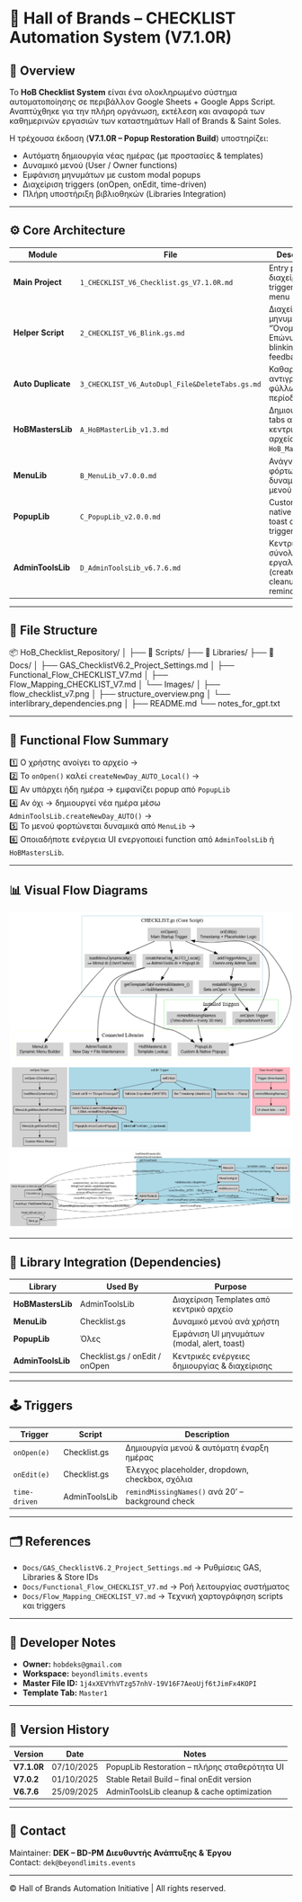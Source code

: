 # 🧩 Hall of Brands – CHECKLIST Automation System (V7.1.0R)

## 📘 Overview
Το **HoB Checklist System** είναι ένα ολοκληρωμένο σύστημα αυτοματοποίησης σε περιβάλλον Google Sheets + Google Apps Script.  
Αναπτύχθηκε για την πλήρη οργάνωση, εκτέλεση και αναφορά των καθημερινών εργασιών των καταστημάτων Hall of Brands & Saint Soles.

Η τρέχουσα έκδοση (**V7.1.0R – Popup Restoration Build**) υποστηρίζει:
- Αυτόματη δημιουργία νέας ημέρας (με προστασίες & templates)
- Δυναμικό μενού (User / Owner functions)
- Εμφάνιση μηνυμάτων με custom modal popups
- Διαχείριση triggers (onOpen, onEdit, time-driven)
- Πλήρη υποστήριξη βιβλιοθηκών (Libraries Integration)

---

## ⚙️ Core Architecture

| Module | File | Description |
|--------|------|-------------|
| **Main Project** | `1_CHECKLIST_V6_Checklist.gs_V7.1.0R.md` | Entry point – διαχείριση triggers, UI menu |
| **Helper Script** | `2_CHECKLIST_V6_Blink.gs.md` | Διαχείριση μηνυμάτων “Όνομα Επώνυμο?” & blinking feedback |
| **Auto Duplicate** | `3_CHECKLIST_V6_AutoDupl_File&DeleteTabs.gs.md` | Καθαρισμός & αντιγραφή φύλλων ανά περίοδο |
| **HoBMastersLib** | `A_HoBMasterLib_v1.3.md` | Δημιουργία tabs από το κεντρικό αρχείο `HoB_Masters` |
| **MenuLib** | `B_MenuLib_v7.0.0.md` | Ανάγνωση & φόρτωση δυναμικού μενού |
| **PopupLib** | `C_PopupLib_v2.0.0.md` | Custom modal, native alert ή toast ανά trigger context |
| **AdminToolsLib** | `D_AdminToolsLib_v6.7.6.md` | Κεντρικό σύνολο εργαλείων (createNewDay, cleanup, reminders) |

---

## 🧱 File Structure

📦 HoB_Checklist_Repository/
│
├── 📂 Scripts/
├── 📂 Libraries/
├── 📂 Docs/
│ ├── GAS_ChecklistV6.2_Project_Settings.md
│ ├── Functional_Flow_CHECKLIST_V7.md
│ ├── Flow_Mapping_CHECKLIST_V7.md
│ └── Images/
│ ├── flow_checklist_v7.png
│ ├── structure_overview.png
│ └── interlibrary_dependencies.png
│
├── README.md
└── notes_for_gpt.txt


---

## 🔁 Functional Flow Summary
1️⃣ Ο χρήστης ανοίγει το αρχείο →  
2️⃣ Το `onOpen()` καλεί `createNewDay_AUTO_Local()` →  
3️⃣ Αν υπάρχει ήδη ημέρα → εμφανίζει popup από `PopupLib`  
4️⃣ Αν όχι → δημιουργεί νέα ημέρα μέσω `AdminToolsLib.createNewDay_AUTO()` →  
5️⃣ Το μενού φορτώνεται δυναμικά από `MenuLib` →  
6️⃣ Οποιαδήποτε ενέργεια UI ενεργοποιεί function από `AdminToolsLib` ή `HoBMastersLib`.

---

## 📊 Visual Flow Diagrams

![Core Script Structure](Docs/Images/flow_core_script_structure.png)
![Trigger Flow](Docs/Images/flow_onOpen_onEdit_triggers.png)
![Library Interconnection](Docs/Images/flow_interlibrary_dependencies.png)

---

## 🧩 Library Integration (Dependencies)
| Library | Used By | Purpose |
|----------|----------|----------|
| **HoBMastersLib** | AdminToolsLib | Διαχείριση Templates από κεντρικό αρχείο |
| **MenuLib** | Checklist.gs | Δυναμικό μενού ανά χρήστη |
| **PopupLib** | Όλες | Εμφάνιση UI μηνυμάτων (modal, alert, toast) |
| **AdminToolsLib** | Checklist.gs / onEdit / onOpen | Κεντρικές ενέργειες δημιουργίας & διαχείρισης |

---

## 🕹️ Triggers
| Trigger | Script | Description |
|----------|----------|-------------|
| `onOpen(e)` | Checklist.gs | Δημιουργία μενού & αυτόματη έναρξη ημέρας |
| `onEdit(e)` | Checklist.gs | Έλεγχος placeholder, dropdown, checkbox, σχόλια |
| `time-driven` | AdminToolsLib | `remindMissingNames()` ανά 20’ – background check |

---

## 🗂️ References
- `Docs/GAS_ChecklistV6.2_Project_Settings.md` → Ρυθμίσεις GAS, Libraries & Store IDs  
- `Docs/Functional_Flow_CHECKLIST_V7.md` → Ροή λειτουργίας συστήματος  
- `Docs/Flow_Mapping_CHECKLIST_V7.md` → Τεχνική χαρτογράφηση scripts και triggers  

---

## 🧠 Developer Notes
- **Owner:** `hobdeks@gmail.com`  
- **Workspace:** `beyondlimits.events`  
- **Master File ID:** `1j4xXEVYhVTzg57nhV-19V16F7AeoUjf6tJimFx4KOPI`  
- **Template Tab:** `Master1`  

---

## 📅 Version History
| Version | Date | Notes |
|----------|------|-------|
| **V7.1.0R** | 07/10/2025 | PopupLib Restoration – πλήρης σταθερότητα UI |
| **V7.0.2** | 01/10/2025 | Stable Retail Build – final onEdit version |
| **V6.7.6** | 25/09/2025 | AdminToolsLib cleanup & cache optimization |

---

## 📩 Contact
Maintainer: **DEK – BD-PM Διευθυντής Ανάπτυξης & Έργου**  
Contact: `dek@beyondlimits.events`

---

© Hall of Brands Automation Initiative | All rights reserved.
